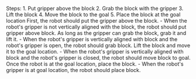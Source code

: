 

Steps: 1. Put gripper above the block  2. Grab the block with the gripper  3. Lift the block  4. Move the block to the goal  5. Place the block at the goal location
    First, the robot should put the gripper above the block.
    - When the robot's gripper is not vertically aligned with the block, the robot should put gripper above block.
    As long as the gripper can grab the block, grab it and lift it.
    - When the robot's gripper is vertically aligned with block and the robot's gripper is open, the robot should grab block.
    Lift the block and move it to the goal location.
    - When the robot's gripper is vertically aligned with block and the robot's gripper is closed, the robot should move block to goal.
    Once the robot is at the goal location, place the block.
    - When the robot's gripper is at goal location, the robot should place block.